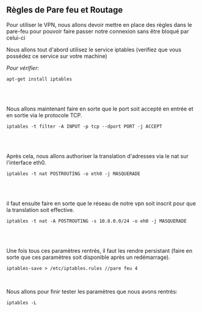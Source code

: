 Règles de Pare feu et Routage 
-----
Pour utiliser le VPN, nous allons devoir mettre en place des règles dans le pare-feu pour pouvoir faire passer notre connexion sans être bloqué par celui-ci
      
Nous allons tout d'abord utilisez le service iptables (verifiez que vous possédez ce service sur votre machine)    
      
_Pour vérifier_:
```shell
apt-get install iptables
```
<br>
<br>


Nous allons maintenant faire en sorte que le port soit accepté en entrée et en sortie via le protocole TCP.
```shell
iptables -t filter -A INPUT -p tcp --dport PORT -j ACCEPT
```
<br>
<br>

Après cela, nous allons authoriser la translation d'adresses via le nat sur l'interface eth0.
```shell
iptables -t nat POSTROUTING -o eth0 -j MASQUERADE
```

<br>
<br>

il faut ensuite faire en sorte que le réseau de notre vpn soit inscrit pour que la translation soit effective.
```shell
iptables -t nat -A POSTROUTING -s 10.8.0.0/24 -o eh0 -j MASQUERADE
```

<br>
<br>

Une fois tous ces paramètres rentrés, il faut les rendre persistant (faire en sorte que ces paramètres soit disponible après un redémarrage).
```shell
iptables-save > /etc/iptables.rules //pare feu 4
```

<br>

Nous allons pour finir tester les paramètres que nous avons rentrés:

```shell
iptables -L
```




